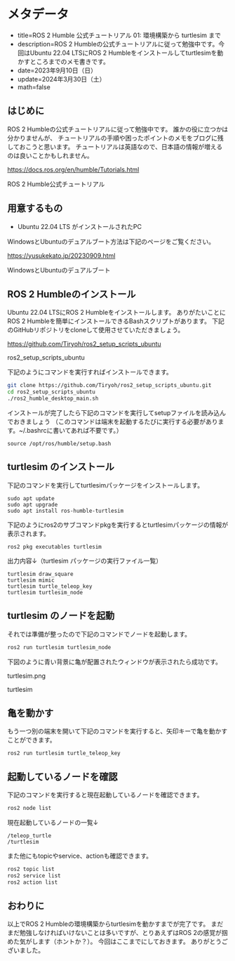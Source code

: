 # メタデータ
- title=ROS 2 Humble 公式チュートリアル 01: 環境構築から turtlesim まで
- description=ROS 2 Humbleの公式チュートリアルに従って勉強中です。今回はUbuntu 22.04 LTSにROS 2 Humbleをインストールしてturtlesimを動かすところまでのメモ書きです。
- date=2023年9月10日（日）
- update=2024年3月30日（土）
- math=false

## はじめに
ROS 2 Humbleの公式チュートリアルに従って勉強中です。
誰かの役に立つかは分かりませんが、
チュートリアルの手順や困ったポイントのメモをブログに残しておこうと思います。
チュートリアルは英語なので、日本語の情報が増えるのは良いことかもしれません。

https://docs.ros.org/en/humble/Tutorials.html

ROS 2 Humble公式チュートリアル

## 用意するもの
- Ubuntu 22.04 LTS がインストールされたPC

WindowsとUbuntuのデュアルブート方法は下記のページをご覧ください。

https://yusukekato.jp/20230909.html

WindowsとUbuntuのデュアルブート

## ROS 2 Humbleのインストール
Ubuntu 22.04 LTSにROS 2 Humbleをインストールします。
ありがたいことにROS 2 Humbleを簡単にインストールできるBashスクリプトがあります。
下記のGitHubリポジトリをcloneして使用させていただきましょう。

https://github.com/Tiryoh/ros2_setup_scripts_ubuntu

ros2_setup_scripts_ubuntu

下記のようにコマンドを実行すればインストールできます。

```sh
git clone https://github.com/Tiryoh/ros2_setup_scripts_ubuntu.git
cd ros2_setup_scripts_ubuntu
./ros2_humble_desktop_main.sh
```

インストールが完了したら下記のコマンドを実行してsetupファイルを読み込んでおきましょう
（このコマンドは端末を起動するたびに実行する必要があります。~/.bashrcに書いてあれば不要です。）

```
source /opt/ros/humble/setup.bash
```

## turtlesim のインストール
下記のコマンドを実行してturtlesimパッケージをインストールします。

```
sudo apt update
sudo apt upgrade
sudo apt install ros-humble-turtlesim
```

下記のようにros2のサブコマンドpkgを実行するとturtlesimパッケージの情報が表示されます。

```
ros2 pkg executables turtlesim
```

出力内容↓（turtlesim パッケージの実行ファイル一覧）

```
turtlesim draw_square
turtlesim mimic
turtlesim turtle_teleop_key
turtlesim turtlesim_node
```

## turtlesim のノードを起動
それでは準備が整ったので下記のコマンドでノードを起動します。

```sh
ros2 run turtlesim turtlesim_node
```

下図のように青い背景に亀が配置されたウィンドウが表示されたら成功です。

turtlesim.png

turtlesim

## 亀を動かす

もう一つ別の端末を開いて下記のコマンドを実行すると、矢印キーで亀を動かすことができます。

```
ros2 run turtlesim turtle_teleop_key
```

## 起動しているノードを確認
下記のコマンドを実行すると現在起動しているノードを確認できます。

```sh
ros2 node list
```

現在起動しているノードの一覧↓

```
/teleop_turtle
/turtlesim
```

また他にもtopicやservice、actionも確認できます。

```sh
ros2 topic list
ros2 service list
ros2 action list
```

## おわりに
以上でROS 2 Humbleの環境構築からturtlesimを動かすまでが完了です。
まだまだ勉強しなければいけないことは多いですが、とりあえずはROS 2の感覚が掴めた気がします（ホントか？）。
今回はここまでにしておきます。
ありがとうございました。

